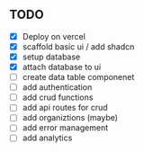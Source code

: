 ## TODO

- [x] Deploy on vercel
- [x] scaffold basic ui / add shadcn
- [x] setup database
- [x] attach database to ui
- [ ] create data table componenet
- [ ] add authentication
- [ ] add crud functions
- [ ] add api routes for crud
- [ ] add organiztions (maybe)
- [ ] add error management
- [ ] add analytics
